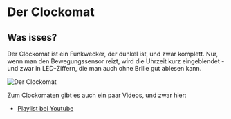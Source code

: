 Der Clockomat
============

Was isses?
-------------

Der Clockomat ist ein Funkwecker, der dunkel ist, und zwar komplett. Nur, wenn man den Bewegungssensor reizt, wird die Uhrzeit kurz eingeblendet - und zwar in LED-Ziffern, die man auch ohne Brille gut ablesen kann.

![Der Clockomat](http://i.ytimg.com/vi/qgFMpIRy8yE/mqdefault.jpg)

Zum Clockomaten gibt es auch ein paar Videos, und zwar hier:

 - [Playlist bei Youtube](http://www.youtube.com/playlist?list=PLFFlJlvZ--PkEiCAM5Yw-26SU7Tw5u3Iv)
